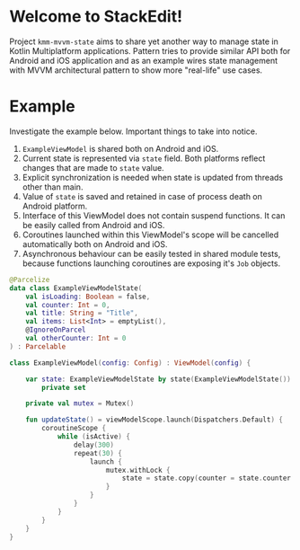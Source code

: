 # Welcome to StackEdit!

Project `kmm-mvvm-state` aims to share yet another way to manage state in Kotlin Multiplatform
applications. Pattern tries to provide similar API both for Android and iOS application and as an
example wires state management with MVVM architectural pattern to show more "real-life" use cases.

# Example

Investigate the example below. Important things to take into notice.

1. `ExampleViewModel` is shared both on Android and iOS.
2. Current state is represented via `state` field. Both platforms reflect changes that are made to `state` value.
3. Explicit synchronization is needed when state is updated from threads other than main.
4. Value of `state` is saved and retained in case of process death on Android platform.
5. Interface of this ViewModel does not contain suspend functions. It can be easily called from Android and iOS.
6. Coroutines launched within this ViewModel's scope will be cancelled automatically both on Android and iOS.
7. Asynchronous behaviour can be easily tested in shared module tests, because functions launching coroutines are exposing it's `Job` objects.

```Kotlin
@Parcelize
data class ExampleViewModelState(
    val isLoading: Boolean = false,
    val counter: Int = 0,
    val title: String = "Title",
    val items: List<Int> = emptyList(),
    @IgnoreOnParcel
    val otherCounter: Int = 0
) : Parcelable

class ExampleViewModel(config: Config) : ViewModel(config) {

    var state: ExampleViewModelState by state(ExampleViewModelState())
        private set

    private val mutex = Mutex()

    fun updateState() = viewModelScope.launch(Dispatchers.Default) {
        coroutineScope {
            while (isActive) {
                delay(300)
                repeat(30) {
                    launch {
                        mutex.withLock {
                            state = state.copy(counter = state.counter + 1)
                        }
                    }
                }
            }
        }
    }
}
```

